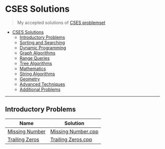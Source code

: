 # CSES Solutions
> My accepted solutions of [CSES problemset](https://cses.fi/problemset)

- [CSES Solutions](#cses-solutions)
  - [Introductory Problems](#introductory-problems)
  - [Sorting and Searching](#sorting-and-searching)
  - [Dynamic Programming](#dynamic-programming)
  - [Graph Algorithms](#graph-algorithms)
  - [Range Queries](#range-queries)
  - [Tree Algorithms](#tree-algorithms)
  - [Mathematics](#mathematics)
  - [String Algorithms](#string-algorithms)
  - [Geometry](#geometry)
  - [Advanced Techniques](#advanced-techniques)
  - [Additional Problems](#additional-problems)

---
## Introductory Problems
| Name                                                           | Solution                                                            |
| -------------------------------------------------------------- | ------------------------------------------------------------------- |
| [Missing Number](https://cses.fi/problemset/task/1083/)        | [Missing Number.cpp](/Introductory%20Problems/Missing%20Number.cpp) |
| [Trailing Zeros](https://cses.fi/problemset/task/1618/)        | [Trailing Zeros.cpp](/Introductory%20Problems/Trailing%20Zeros.cpp) |
